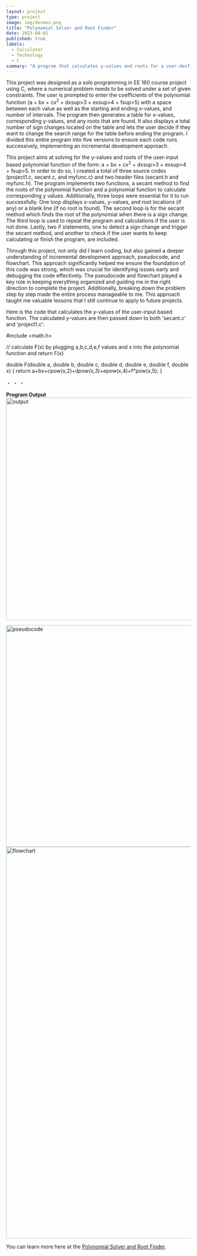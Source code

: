 ```yaml
---
layout: project
type: project
image: img/desmos.png
title: "Polynomial Solver and Root Finder"
date: 2023-08-01
published: true
labels:
  - Calculator
  - Technology
  - C
summary: "A program that calculates y-values and roots for a user-desfined polynomial function."
---
```


This project was designed as a solo programming in EE 160 course project using C, where a numerical problem needs to be solved under a set of given constraints. The user is prompted to enter the coefficients of the polynomial function (a + bx + cx<sup>2</sup> + dxsup>3</sup> + exsup>4</sup> + fsup>5</sup>) with a space between each value as well as the starting and ending x-values, and number of intervals. The program then generates a table for x-values, corresponding y-values, and any roots that are found. It also displays a total number of sign changes located on the table and lets the user decide if they want to change the search range for the table before ending the program. I divided this entire program into five versions to ensure each code runs successively, implementing an incremental development approach. 


This project aims at solving for the y-values and roots of the user-input based polynomial function of the form: a + bx + cx<sup>2</sup> + dxsup>3</sup> + exsup>4</sup> + fsup>5</sup>. In order to do so, I created a total of three source codes (project1.c, secant.c, and myfunc.c) and two header files (secant.h and myfunc.h). The program implements two functions, a secant method to find the roots of the polynomial function and a polynomial function to calculate corresponding y values. Additionally, three loops were essential for it to run successfully. One loop displays x-values, y-values, and root locations (if any) or a blank line (if no root is found). The second loop is for the secant method which finds the root of the polynomial when there is a sign change. The third loop is used to repeat the program and calculations if the user is not done. Lastly, two if statements, one to detect a sign change and trigger the secant method, and another to check if the user wants to keep calculating or finish the program, are included. 


Through this project, not only did I learn coding, but also gained a deeper understanding of incremental development approach, pseudocode, and flowchart. This approach significantly helped me ensure the foundation of this code was strong, which was crucial for identifying issues early and debugging the code effectively. The pseudocode and flowchart played a key role in keeping everything organized and guiding me in the right direction to complete the project. Additionally, breaking down the problem step by step made the entire process manageable to me. This approach taught me valuable lessons that I still continue to apply to future projects. 

Here is the code that calculates the y-values of the user-input based function. The calculated y-values are then passed down to both 'secant.c' and 'project1.c':

#include <math.h>

// calculate F(x) by plugging a,b,c,d,e,f values and x into the polynomial function and return F(x)

double F(double a, double b, double c, double d, double e, double f, double x) {
        return a+b*x+c*pow(x,2)+d*pow(x,3)+e*pow(x,4)+f*pow(x,5);
}

・
・
・

**Program Output**
<img width="607" alt="output" src="https://github.com/user-attachments/assets/9fc8ef5f-cfbb-4db4-ad53-1fb9130c8b3b">


<img width="605" alt="pseudocode" src="https://github.com/user-attachments/assets/14dfb029-609a-48f3-893b-7cec3a683374">


<img width="1069" alt="flowchart" src="https://github.com/user-attachments/assets/832b4356-7cce-4f0f-836b-d69207405711">


You can learn more here at the [Polynomial Solver and Root Finder](https://github.com/ellieishii/Polynomial_Solver_and_Root_Finder).
